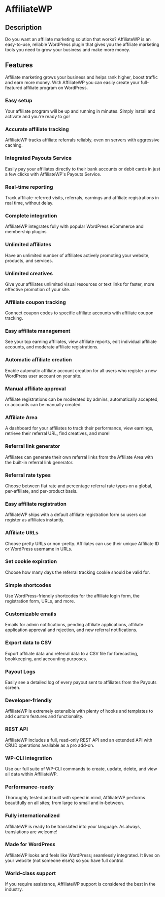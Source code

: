 # AffiliateWP

## Description

Do you want an affiliate marketing solution that works? AffiliateWP is an easy-to-use, reliable WordPress plugin that gives you the affiliate marketing tools you need to grow your business and make more money.

## Features

Affiliate marketing grows your business and helps rank higher, boost traffic and earn more money. With AffiliateWP you can easily create your full-featured affiliate program on WordPress.

### Easy setup

Your affiliate program will be up and running in minutes. Simply install and activate and you're ready to go!

### Accurate affiliate tracking

AffiliateWP tracks affiliate referrals reliably, even on servers with aggressive caching.

### Integrated Payouts Service

Easily pay your affiliates directly to their bank accounts or debit cards in just a few clicks with AffiliateWP's Payouts Service.

### Real-time reporting

Track affiliate-referred visits, referrals, earnings and affiliate registrations in real time, without delay.

### Complete integration

AffiliateWP integrates fully with popular WordPress eCommerce and membership plugins

### Unlimited affiliates

Have an unlimited number of affiliates actively promoting your website, products, and services.

### Unlimited creatives

Give your affiliates unlimited visual resources or text links for faster, more effective promotion of your site.

### Affiliate coupon tracking

Connect coupon codes to specific affiliate accounts with affiliate coupon tracking.

### Easy affiliate management

See your top earning affiliates, view affiliate reports, edit individual affiliate accounts, and moderate affiliate registrations.

### Automatic affiliate creation

Enable automatic affiliate account creation for all users who register a new WordPress user account on your site.

### Manual affiliate approval

Affiliate registrations can be moderated by admins, automatically accepted, or accounts can be manually created.

### Affiliate Area

A dashboard for your affiliates to track their performance, view earnings, retrieve their referral URL, find creatives, and more!

### Referral link generator

Affiliates can generate their own referral links from the Affiliate Area with the built-in referral link generator.

### Referral rate types

Choose between flat rate and percentage referral rate types on a global, per-affiliate, and per-product basis.

### Easy affiliate registration

AffiliateWP ships with a default affiliate registration form so users can register as affiliates instantly.

### Affiliate URLs

Choose pretty URLs or non-pretty. Affiliates can use their unique Affiliate ID or WordPress username in URLs.

### Set cookie expiration

Choose how many days the referral tracking cookie should be valid for.

### Simple shortcodes

Use WordPress-friendly shortcodes for the affiliate login form, the registration form, URLs, and more.

### Customizable emails

Emails for admin notifications, pending affiliate applications, affiliate application approval and rejection, and new referral notifications.

### Export data to CSV

Export affiliate data and referral data to a CSV file for forecasting, bookkeeping, and accounting purposes.

### Payout Logs

Easily see a detailed log of every payout sent to affiliates from the Payouts screen.

### Developer-friendly

AffiliateWP is extremely extensible with plenty of hooks and templates to add custom features and functionality.

### REST API

AffiliateWP includes a full, read-only REST API and an extended API with CRUD operations available as a pro add-on.

### WP-CLI integration

Use our full suite of WP-CLI commands to create, update, delete, and view all data within AffiliateWP.

### Performance-ready

Thoroughly tested and built with speed in mind, AffiliateWP performs beautifully on all sites; from large to small and in-between.

### Fully internationalized

AffiliateWP is ready to be translated into your language. As always, translations are welcome!

### Made for WordPress

AffiliateWP looks and feels like WordPress; seamlessly integrated. It lives on your website (not someone else’s) so you have full control.

### World-class support

If you require assistance, AffiliateWP support is considered the best in the industry.
